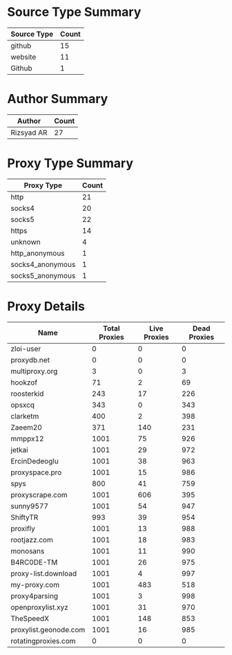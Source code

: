 # Source Type Summary

| Source Type | Count |
|-------------|-------|
| github | 15 |
| website | 11 |
| Github | 1 |


# Author Summary

| Author | Count |
|--------|-------|
| Rizsyad AR | 27 |


# Proxy Type Summary

| Proxy Type | Count |
|------------|-------|
| http | 21 |
| socks4 | 20 |
| socks5 | 22 |
| https | 14 |
| unknown | 4 |
| http_anonymous | 1 |
| socks4_anonymous | 1 |
| socks5_anonymous | 1 |


# Proxy Details

| Name | Total Proxies | Live Proxies | Dead Proxies |
|------|---------------|--------------|---------------|
| zloi-user | 0 | 0 | 0 |
| proxydb.net | 0 | 0 | 0 |
| multiproxy.org | 3 | 0 | 3 |
| hookzof | 71 | 2 | 69 |
| roosterkid | 243 | 17 | 226 |
| opsxcq | 343 | 0 | 343 |
| clarketm | 400 | 2 | 398 |
| Zaeem20 | 371 | 140 | 231 |
| mmppx12 | 1001 | 75 | 926 |
| jetkai | 1001 | 29 | 972 |
| ErcinDedeoglu | 1001 | 38 | 963 |
| proxyspace.pro | 1001 | 15 | 986 |
| spys | 800 | 41 | 759 |
| proxyscrape.com | 1001 | 606 | 395 |
| sunny9577 | 1001 | 54 | 947 |
| ShiftyTR | 993 | 39 | 954 |
| proxifly | 1001 | 13 | 988 |
| rootjazz.com | 1001 | 18 | 983 |
| monosans | 1001 | 11 | 990 |
| B4RC0DE-TM | 1001 | 26 | 975 |
| proxy-list.download | 1001 | 4 | 997 |
| my-proxy.com | 1001 | 483 | 518 |
| proxy4parsing | 1001 | 3 | 998 |
| openproxylist.xyz | 1001 | 31 | 970 |
| TheSpeedX | 1001 | 148 | 853 |
| proxylist.geonode.com | 1001 | 16 | 985 |
| rotatingproxies.com | 0 | 0 | 0 |
